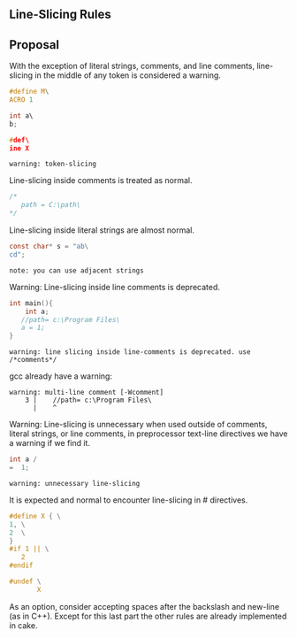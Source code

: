 ## Line-Slicing Rules

## Proposal

With the exception of literal strings, comments, and line comments, line-slicing in the middle of any
token is considered a warning.

```c
#define M\
ACRO 1

int a\
b;

#def\
ine X

```

```
warning: token-slicing
```

Line-slicing inside comments is treated as normal.

```c
/*
   path = C:\path\
*/
```

Line-slicing inside literal strings are almost normal.

```c
const char* s = "ab\
cd";
```

```
note: you can use adjacent strings
```

Warning: Line-slicing inside line comments is deprecated.

```c
int main(){
    int a;
   //path= c:\Program Files\
   a = 1;
}
```

```
warning: line slicing inside line-comments is deprecated. use /*comments*/
```
gcc already have a warning:

```
warning: multi-line comment [-Wcomment]
    3 |    //path= c:\Program Files\
      |    ^
```

Warning: Line-slicing is unnecessary when used outside of comments,
literal strings, or line comments, in preprocessor text-line directives
we have a warning if we find it.

```c
int a / 
=  1;
```

```
warning: unnecessary line-slicing
```

It is expected and normal to encounter line-slicing in # directives.

```c
#define X { \
1, \
2  \
}
#if 1 || \
   2
#endif

#undef \
       X
```

As an option, consider accepting spaces after the backslash and new-line (as in C++).
Except for this last part the other rules are already implemented in cake.
